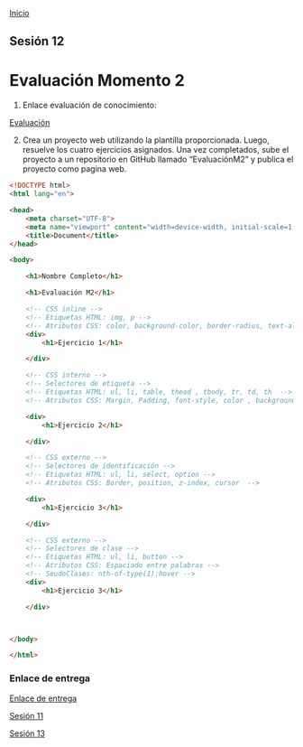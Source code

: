 <!-- No borrar o modificar -->
[Inicio](./index.md)

## Sesión 12 


# Evaluación Momento 2
1. Enlace evaluación de conocimiento:

[Evaluación](https://quizizz.com/join)

2. Crea un proyecto web utilizando la plantilla proporcionada. Luego, resuelve los cuatro ejercicios asignados. Una vez completados, sube el proyecto a un repositorio en GitHub llamado “EvaluaciónM2” y publica el proyecto como pagina web.

```html
<!DOCTYPE html>
<html lang="en">

<head>
    <meta charset="UTF-8">
    <meta name="viewport" content="width=device-width, initial-scale=1.0">
    <title>Document</title>
</head>

<body>

    <h1>Nombre Completo</h1>

    <h1>Evaluación M2</h1>

    <!-- CSS inline -->
    <!-- Etiquetas HTML: img, p -->
    <!-- Atributos CSS: color, background-color, border-radius, text-align -->
    <div>
        <h1>Ejercicio 1</h1>

    </div>

    <!-- CSS interno -->
    <!-- Selectores de etiqueta -->
    <!-- Etiquetas HTML: ul, li, table, thead , tbody, tr, td, th  -->
    <!-- Atributos CSS: Margin, Padding, font-style, color , background-color -->

    <div>
        <h1>Ejercicio 2</h1>

    </div>

    <!-- CSS externo -->
    <!-- Selectores de identificación -->
    <!-- Etiquetas HTML: ul, li, select, option -->
    <!-- Atributos CSS: Border, position, z-index, cursor  -->

    <div>
        <h1>Ejercicio 3</h1>

    </div>

    <!-- CSS externo -->
    <!-- Selectores de clase -->
    <!-- Etiquetas HTML: ul, li, button -->
    <!-- Atributos CSS: Espaciado entre palabras -->
    <!-- SeudoClases: nth-of-type(1):hover -->
    <div>
        <h1>Ejercicio 3</h1>

    </div>



</body>

</html>
```

### Enlace de entrega

[Enlace de entrega](https://docs.google.com/spreadsheets/d/1H7k2y97VXohKfiPY-vf9fACd3biVK92lHY0YaaFwVLI/edit#gid=0)

[Sesión 11](https://xeduark.github.io/Evidencias_introduccion_a_la_programacion/sesion11.html)

[Sesión 13](https://xeduark.github.io/Evidencias_introduccion_a_la_programacion/sesion13.html)





